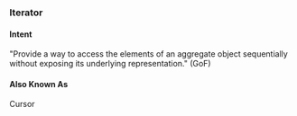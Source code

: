 ### Iterator
#### Intent
"Provide a way to access the elements of an aggregate object sequentially without
exposing its underlying representation." (GoF)

#### Also Known As
Cursor
